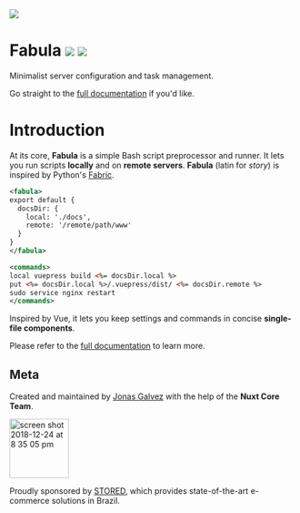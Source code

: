 <img src="https://user-images.githubusercontent.com/12291/50539530-e780e800-0b68-11e9-9453-e066015d0c2a.png">

<p align="center">
  <h1>Fabula 
  <a href="http://npmjs.com/package/fabula"><img src="https://badge.fury.io/js/fabula.svg?0.1.3"></a>
  <a href="https://github.com/nuxt/fabula/actions"><img src="https://img.shields.io/badge/build-passing-47c11f.svg"></a></h1>
  <span>Minimalist server configuration and task management.</span>
</p>

Go straight to the [full documentation][docs] if you'd like.

# Introduction

At its core, **Fabula** is a simple Bash script preprocessor and runner. It lets
you run scripts **locally** and on **remote servers**. **Fabula** (latin for 
_story_) is inspired by Python's [Fabric][f].

[f]: https://www.fabfile.org/

```xml
<fabula>
export default {
  docsDir: {
    local: './docs',
    remote: '/remote/path/www' 
  }
}
</fabula>

<commands>
local vuepress build <%= docsDir.local %>
put <%= docsDir.local %>/.vuepress/dist/ <%= docsDir.remote %>
sudo service nginx restart
</commands>
```

Inspired by Vue, it lets you keep settings and commands in concise **single-file components**.

Please refer to the [full documentation][docs] to learn more.

[docs]: https://nuxt.github.io/fabula/

## Meta

Created and maintained by [Jonas Galvez][jg] with the help of the **Nuxt Core Team**.

<img width="104" alt="screen shot 2018-12-24 at 8 35 05 pm" src="https://user-images.githubusercontent.com/12291/50407303-987b3180-07bb-11e9-80b8-9609f99023dc.png">

Proudly sponsored by [STORED][stored], which provides state-of-the-art e-commerce solutions in Brazil.

[jg]: http://hire.jonasgalvez.com.br
[stored]: http://stored.com.br
